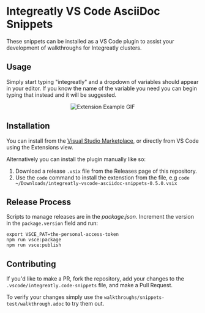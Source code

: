 # Integreatly VS Code AsciiDoc Snippets

These snippets can be installed as a VS Code plugin to assist your development of walkthroughs for Integreatly clusters.

## Usage

Simply start typing "integreatly" and a dropdown of variables should appear in your editor. If you know the name of the variable you need you can begin typing that instead and it will be suggested.

<div align="center">
  <img alt="Extension Example GIF" src="https://github.com/evanshortiss/integreatly-vscode-walkthrough-snippets/blob/master/images/auto-complete.gif?raw=true"/>
</div>

## Installation

You can install from the [Visual Studio Marketplace](https://marketplace.visualstudio.com/items?itemName=evanshortiss.integreatly-vscode-asciidoc-snippets),
or directly from VS Code using the Extensions view.

Alternatively you can install the plugin manually like so:

1. Download a release `.vsix` file from the Releases page of this repository.
2. Use the `code` command to install the extenstion from the file, e.g
`code ~/Downloads/integreatly-vscode-asciidoc-snippets-0.5.0.vsix`

## Release Process

Scripts to manage releases are in the *package.json*. Increment the version
in the `package.version` field and run:

```
export VSCE_PAT=the-personal-access-token
npm run vsce:package
npm run vsce:publish
```

## Contributing

If you'd like to make a PR, fork the repository, add your changes to the `.vscode/integreatly.code-snippets` file, and make a Pull Request.

To verify your changes simply use the `walkthroughs/snippets-test/walkthrough.adoc` to try them out.
